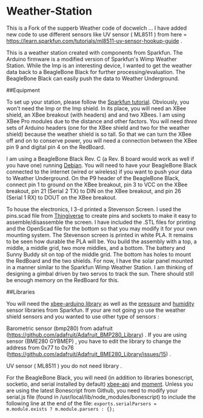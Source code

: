 Weather-Station
===============
This is a Fork of the supperb Weather code of docwelch ...
I have added new code to use different sensors like UV sensor ( ML8511 ) from here = https://learn.sparkfun.com/tutorials/ml8511-uv-sensor-hookup-guide .

This is a weather station created with components from Sparkfun. The Arduino firmware is a modified version of Sparkfun's Wimp Weather Station. While the Imp is an interesting device, I wanted to get the weather data back to a BeagleBone Black for further processing/evaluation. The BeagleBone Black can easily push the data to Weather Underground. 


##Equipment

To set up your station, please follow the [Sparkfun tutorial](https://learn.sparkfun.com/tutorials/weather-station-wirelessly-connected-to-wunderground). Obviously, you won't need the Imp or the Imp shield. In its place, you will need an XBee shield, an XBee breakout (with headers) and and two XBees. I am using XBee Pro modules due to the distance and other factors. You will need *three* sets of Arduino headers (one for the XBee shield and two for the weather shield) because the weather shield is so tall. So that we can turn the XBee off and on to conserve power, you will need a connection between the XBee pin 9 and digital pin 4 on the RedBoard.

I am using a BeagleBone Black Rev. C (a Rev. B board would work as well if you have one) running [Debian](http://beagleboard.org/latest-images/). You will need to have your BeagleBone Black connected to the internet (wired or wireless) if you want to push your data to Weather Underground. On the P9 header of the BeagleBone Black, connect pin 1 to ground on the XBee breakout, pin 3 to VCC on the XBee breakout, pin 21 (Serial 2 TX) to DIN on the XBee breakout, and pin 26 (Serial 1 RX) to DOUT on the XBee breakout.

To house the electronics, I 3-d printed a Stevenson Screen. I used the pins.scad file from [Thingiverse](http://www.thingiverse.com/thing:10541/#files) to create pins and sockets to make it easy to assemble/disassemble the screen. I have included the .STL files for printing and the OpenScad file for the bottom so that you may modify it for your own mounting system. The Stevenson screen is printed in white PLA. It remains to be seen how durable the PLA will be. You build the assembly with a top, a middle, a middle grid, two more middles, and a bottom. The battery and Sunny Buddy sit on top of the middle grid. The bottom has holes to mount the RedBoard and the two shields.
For now, I have the solar panel mounted in a manner similar to the Sparkfun Wimp Weather Station. I am thinking of designing a gimbal driven by two servos to track the sun. There should still be enough memory on the RedBoard for this.

##Libraries

You will need the [xbee-arduino library](https://code.google.com/p/xbee-arduino/) as well as the [pressure](https://github.com/sparkfun/MPL3115A2_Breakout) and [humidity](https://github.com/sparkfun/HTU21D_Breakout) sensor libraries from Sparkfun. 
If your are not going yo use the weather shield sensors and you wanted to use other type of sensors :

Barometric sensor (bmp280) from adafruit (https://github.com/adafruit/Adafruit_BMP280_Library) . 
If you are using sensor (BME280 GYBMEP) , you have to edit the library to change the address from 0x77 to 0x76 (https://github.com/adafruit/Adafruit_BME280_Library/issues/15) .

UV sensor ( ML8511 ) you do not need library .

For the BeagleBone Black, you will need (in addition to libraries bonescript, socketio, and serial installed by default) [xbee-api](https://www.npmjs.org/package/xbee-api) and [moment](https://www.npmjs.org/package/moment). Unless you are using the latest Bonescript from Github, you need to modify your serial.js file (found in /usr/local/lib/node_modules/bonescript) to include the following line at the end of the file: `exports.serialParsers = m.module.exists ? m.module.parsers : {};`

